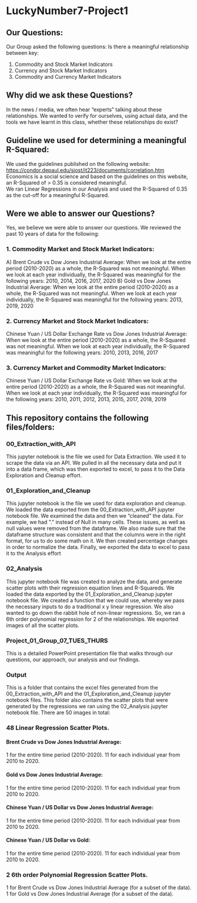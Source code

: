 # LuckyNumber7-Project1

## Our Questions:
Our Group asked the following questions:
Is there a meaningful relationship between key:
1.	Commodity and Stock Market Indicators
2.	Currency and Stock Market Indicators
3.	Commodity and Currency Market Indicators

## Why did we ask these Questions?
In the news / media, we often hear “experts” talking about these relationships. We wanted to verify for ourselves, using actual data, and the tools we have learnt in this class, whether these relationships do exist?

## Guideline we used for determining a meaningful R-Squared:
We used the guidelines published on the following website:
https://condor.depaul.edu/sjost/it223/documents/correlation.htm
Economics is a social science and based on the guidelines on this website, an R-Squared of > 0.35 is considered meaningful.  
We ran Linear Regressions in our Analysis and used the R-Squared of 0.35 as the cut-off for a meaningful R-Squared.

## Were we able to answer our Questions?
Yes, we believe we were able to answer our questions.
We reviewed the past 10 years of data for the following:

### 1. Commodity Market and Stock Market Indicators:
A)	Brent Crude vs Dow Jones Industrial Average:
When we look at the entire period (2010-2020) as a whole, the R-Squared was not meaningful.
When we look at each year individually, the R-Squared was meaningful for the following years:
2010, 2014, 2016, 2017, 2020
B)	Gold vs Dow Jones Industrial Average:
When we look at the entire period (2010-2020) as a whole, the R-Squared was not meaningful.
When we look at each year individually, the R-Squared was meaningful for the following years:
2013, 2019, 2020

### 2. Currency Market and Stock Market Indicators:
Chinese Yuan / US Dollar Exchange Rate vs Dow Jones Industrial Average:
When we look at the entire period (2010-2020) as a whole, the R-Squared was not meaningful.
When we look at each year individually, the R-Squared was meaningful for the following years:
2010, 2013, 2016, 2017

### 3. Currency Market and Commodity Market Indicators:
Chinese Yuan / US Dollar Exchange Rate vs Gold:
When we look at the entire period (2010-2020) as a whole, the R-Squared was not meaningful.
When we look at each year individually, the R-Squared was meaningful for the following years:
2010, 2011, 2012, 2013, 2015, 2017, 2018, 2019

## This repository contains the following files/folders:

### 00_Extraction_with_API
This jupyter notebook is the file we used for Data Extraction. We used it to scrape the data via an API. We pulled in all the necessary data and put it into a data frame, which was then exported to excel, to pass it to the Data Exploration and Cleanup effort.


### 01_Exploration_and_Cleanup
This jupyter notebook is the file we used for data exploration and cleanup.
We loaded the data exported from the 00_Extraction_with_API jupyter notebook file. We examined the data and then we “cleaned” the data. For example, we had "." instead of Null in many cells. These issues, as well as null values were removed from the dataframe. We also made sure that the dataframe structure was consistent and that the columns were in the right format, for us to do some math on it. We then created percentage changes in order to normalize the data. Finally, we exported the data to excel to pass it to the Analysis effort


### 02_Analysis
This jupyter notebook file was created to analyze the data, and generate scatter plots with their regression equation lines and R-Squareds. We loaded the data exported by the 01_Exploration_and_Cleanup jupyter notebook file. We created a function that we could use, whereby we pass the necessary inputs  to do a traditional x y linear regression. We also wanted to go down the rabbit hole of non-linear regressions. So, we ran a 6th order polynomial regression for 2 of the relationships. We exported images of all the scatter plots. 

### Project_01_Group_07_TUES_THURS
This is a detailed PowerPoint presentation file that walks through our questions, our approach, our analysis and our findings. 

### Output
This is a folder that contains the excel files generated from the 00_Extraction_with_API and the 01_Exploration_and_Cleanup jupyter notebook files. This folder also contains the scatter plots that were generated by the regressions we ran using the 02_Analysis jupyter notebook file.
There are 50 images in total:
### 48 Linear Regression Scatter Plots.
#### Brent Crude vs Dow Jones Industrial Average:
1 for the entire time period (2010-2020).
11 for each individual year from 2010 to 2020.
#### Gold vs Dow Jones Industrial Average:
1 for the entire time period (2010-2020).
11 for each individual year from 2010 to 2020.
#### Chinese Yuan / US Dollar vs Dow Jones Industrial Average:
1 for the entire time period (2010-2020).
11 for each individual year from 2010 to 2020.
#### Chinese Yuan / US Dollar vs Gold:
1 for the entire time period (2010-2020).
11 for each individual year from 2010 to 2020.
### 2 6th order Polynomial Regression Scatter Plots.
1 for Brent Crude vs Dow Jones Industrial Average (for a subset of the data).
1 for Gold vs Dow Jones Industrial Average (for a subset of the data).
